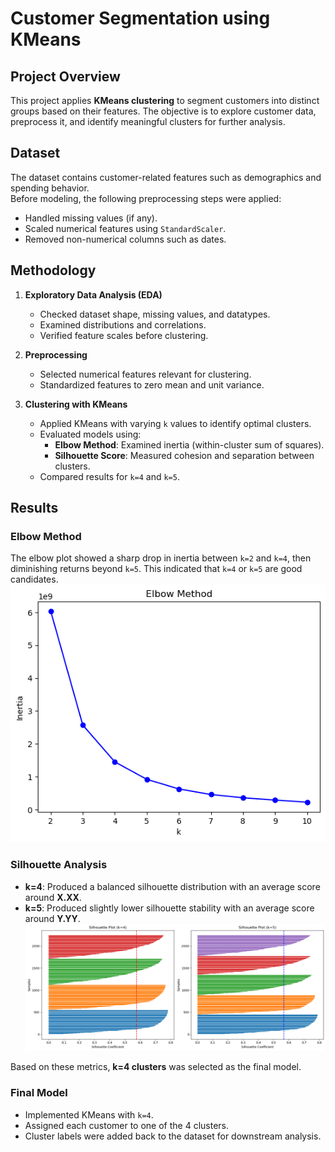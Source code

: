 # Customer Segmentation using KMeans

## Project Overview
This project applies **KMeans clustering** to segment customers into distinct groups based on their features. The objective is to explore customer data, preprocess it, and identify meaningful clusters for further analysis.

## Dataset
The dataset contains customer-related features such as demographics and spending behavior.  
Before modeling, the following preprocessing steps were applied:
- Handled missing values (if any).
- Scaled numerical features using `StandardScaler`.
- Removed non-numerical columns such as dates.

## Methodology
1. **Exploratory Data Analysis (EDA)**
   - Checked dataset shape, missing values, and datatypes.
   - Examined distributions and correlations.
   - Verified feature scales before clustering.

2. **Preprocessing**
   - Selected numerical features relevant for clustering.
   - Standardized features to zero mean and unit variance.

3. **Clustering with KMeans**
   - Applied KMeans with varying `k` values to identify optimal clusters.
   - Evaluated models using:
     - **Elbow Method**: Examined inertia (within-cluster sum of squares).
     - **Silhouette Score**: Measured cohesion and separation between clusters.
   - Compared results for `k=4` and `k=5`.

## Results
### Elbow Method
The elbow plot showed a sharp drop in inertia between `k=2` and `k=4`, then diminishing returns beyond `k=5`. This indicated that `k=4` or `k=5` are good candidates.
![Elbow Plot](plots\elbow_method.png)

### Silhouette Analysis
- **k=4**: Produced a balanced silhouette distribution with an average score around **X.XX**.
- **k=5**: Produced slightly lower silhouette stability with an average score around **Y.YY**.
![Silhouette Plot](plots\silhouette.png)

Based on these metrics, **k=4 clusters** was selected as the final model.

### Final Model
- Implemented KMeans with `k=4`.
- Assigned each customer to one of the 4 clusters.
- Cluster labels were added back to the dataset for downstream analysis.
